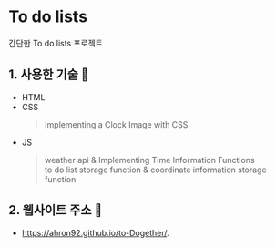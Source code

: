 # To do lists

간단한 To do lists 프로젝트

## 1. 사용한 기술 📘

- HTML
- CSS
  > Implementing a Clock Image with CSS
- JS
  > weather api & Implementing Time Information Functions<br>
  > to do list storage function & coordinate information storage function

## 2. 웹사이트 주소 🎈
- https://ahron92.github.io/to-Dogether/.
